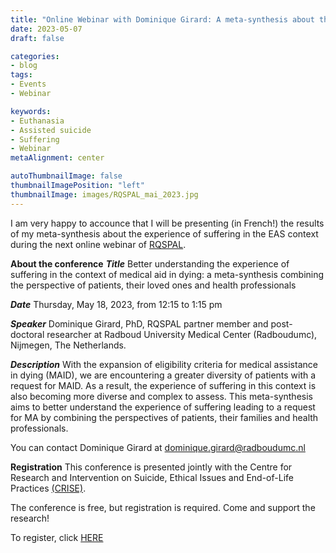 ```yaml
---
title: "Online Webinar with Dominique Girard: A meta-synthesis about the meaning of suffering in the EAS context"
date: 2023-05-07
draft: false

categories:
- blog
tags: 
- Events
- Webinar

keywords:
- Euthanasia
- Assisted suicide
- Suffering
- Webinar
metaAlignment: center

autoThumbnailImage: false
thumbnailImagePosition: "left"
thumbnailImage: images/RQSPAL_mai_2023.jpg
---
```

I am very happy to accounce that I will be presenting (in French!) the results of my meta-synthesis about the experience of suffering in the EAS context during the next online webinar of [RQSPAL](https://www.recherchesoinspalliatifs.ca/en/home/).
<!--more-->

**About the conference**
***Title***  Better understanding the experience of suffering in the context of medical aid in dying: a meta-synthesis combining the perspective of patients, their loved ones and health professionals

***Date*** Thursday, May 18, 2023, from 12:15 to 1:15 pm

***Speaker*** Dominique Girard, PhD, RQSPAL partner member and post-doctoral researcher at Radboud University Medical Center (Radboudumc), Nijmegen, The Netherlands. 

***Description*** With the expansion of eligibility criteria for medical assistance in dying (MAID), we are encountering a greater diversity of patients with a request for MAID. As a result, the experience of suffering in this context is also becoming more diverse and complex to assess. This meta-synthesis aims to better understand the experience of suffering leading to a request for MA by combining the perspectives of patients, their families and health professionals.
 

You can contact Dominique Girard at 
dominique.girard@radboudumc.nl 

**Registration**
This conference is presented jointly with the Centre for Research and Intervention on Suicide, Ethical Issues and End-of-Life Practices [(CRISE)](https://crise.ca/en/).

The conference is free, but registration is required. Come and support the research!

To register, click [HERE](https://us02web.zoom.us/webinar/register/WN_uT0BnDAzQkyyaXwXkoCHrg#/registration)



